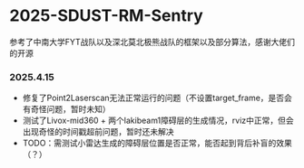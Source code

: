 # 2025-SDUST-RM-Sentry

参考了中南大学FYT战队以及深北莫北极熊战队的框架以及部分算法，感谢大佬们的开源

### 2025.4.15
- 修复了Point2Laserscan无法正常运行的问题（不设置target_frame，是否会有奇怪问题，暂时未知）
- 测试了Livox-mid360 + 两个lakibeam1障碍层的生成情况，rviz中正常，但会出现奇怪的时间戳超前问题，暂时还未解决
- TODO：需测试小雷达生成的障碍层位置是否正常，能否起到背后补盲的效果（？）

